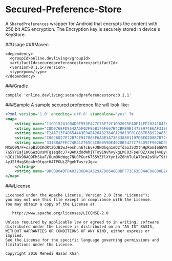 # Secured-Preference-Store
A `SharedPreferences` wrapper for Android that encrypts the content with 256 bit AES encryption. The Encryption key is securely stored in device's KeyStore.

##Usage
###Maven
```
<dependency>
  <groupId>online.devliving</groupId>
  <artifactId>securedpreferencestore</artifactId>
  <version>0.1.1</version>
  <type>pom</type>
</dependency>
```

###Gradle
```
compile 'online.devliving:securedpreferencestore:0.1.1'
```

###Sample
A sample secured preference file will look like:

```xml
<?xml version='1.0' encoding='utf-8' standalone='yes' ?>
<map>
    <string name="11CD15241CB4D6F953FA27C76F72C10920C5FADF14FF2824104FA5D67D25B43C">ZMnr87IlDKg81hKw2SQ6Lw==]dhP/ymX7CMSaCkP6jQvNig==</string>
    <string name="C8D076EFD8542A5F02F86B176F667B42BFB9B1472E974E6AF31EB27CEA5689D4">JQ6Y4TQ/Y3iYw7KtatkqAg==]P+gpavV0MXiy1Qg0UHlBMg==</string>
    <string name="F2AA713F406544A3E9ABA20A32364FA29613F01C867B3D922A85DF4FA54FA13D">jMH1Wjnk0vehHOogT27HRA==]e8UHX1ihYjtP6Cv8dWdHLBptLwowt6IojKYa+1jkeH4=</string>
    <string name="C06C6027E72B7CE947885F6ADE3A73E338881197DBE02D8B7B7248F629BE26DA">EAGwO8u2ZPdxwdpAwPlu6A==]797VOGtpzDBO1ZU3m+Sb1A==</string>
    <string name="33188AFFEC74B412765C3C86859DE4620B5427C774D92F9026D95A7A8AAE1F96">s0b5h8XNnerci5AtallCQziSbqpm+ndjIsAQQadSxM+xzw7865sE3P+hbxGmMAQQj0kK35/C//eA
MXuQ0N/F+oapBiDIKdRt2GJB3wJ+eshuh6TcEv+J8NQhqn1eO2fdao353XthHpRomIeGEWLvB4Yd
7G5YYIajLWOGWzQVsMTg1eqdcJ7+BAMXdOdWhjTTo91NvhvykgLMC03FsePOZ/X8ej4vByH1i0en
hJCiChk90AQ9FhSkaF/Oum9KoWqg7NU0PGurK755VZflXfyn1vZ8hhTulW7BrA2o9HvT9tbju+bk
4yJ5lMxgS6o4b+0tqo+H4TPOUiZPgehTwsrzJg==
    </string>
    <string name="9DCB904DFDA83286B41A329A7D8648B0BFF73C63E844C88800B2AA5119204845">XPuUd1t97pnwsOzzHY3OCA==]xqXJrEfcgDhYo2K4TTAvY9IQwP/tGctd4Fa1JT/1sB8=</string>
</map>
``` 

###License

	Licensed under the Apache License, Version 2.0 (the "License");
	you may not use this file except in compliance with the License.
	You may obtain a copy of the License at

	   http://www.apache.org/licenses/LICENSE-2.0

	Unless required by applicable law or agreed to in writing, software
	distributed under the License is distributed on an "AS IS" BASIS,
	WITHOUT WARRANTIES OR CONDITIONS OF ANY KIND, either express or implied.
	See the License for the specific language governing permissions and
	limitations under the License.

	Copyright 2016 Mehedi Hasan Khan